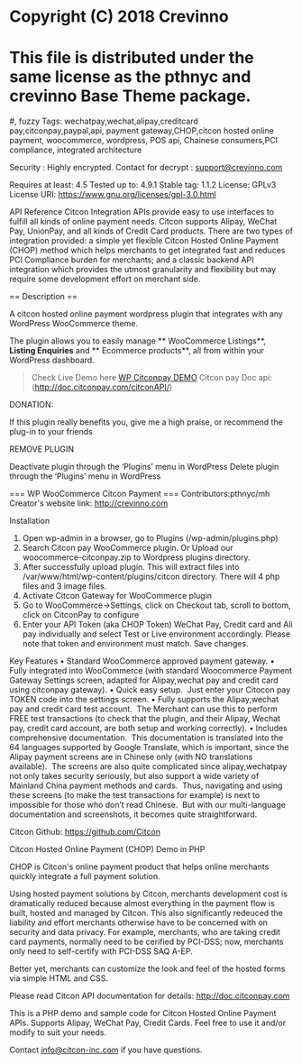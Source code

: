 # Copyright (C) 2018 Crevinno
# This file is distributed under the same license as the pthnyc and crevinno Base Theme package.
#, fuzzy
Tags: wechatpay,wechat,alipay,creditcard pay,citconpay,paypal,api, payment gateway,CHOP,citcon hosted online payment, woocommerce, wordpress, POS api, Chainese consumers,PCI compliance, integrated architecture

Security : Highly encrypted. Contact for decrypt : support@crevinno.com

Requires at least: 4.5
Tested up to: 4.9.1
Stable tag: 1.1.2
License: GPLv3
License URI: https://www.gnu.org/licenses/gpl-3.0.html

API Reference
Citcon Integration APIs provide easy to use interfaces to fulfill all kinds of online payment needs. Citcon supports Alipay, WeChat Pay, UnionPay, and all kinds of Credit Card products. There are two types of integration provided: a simple yet flexible Citcon Hosted Online Payment (CHOP) method which helps merchants to get integrated fast and reduces PCI Compliance burden for merchants; and a classic backend API integration which provides the utmost granularity and flexibility but may require some development effort on merchant side.

== Description ==

A citcon hosted online payment wordpress plugin  that integrates with any WordPress WooCommerce theme.

The plugin allows you to easily manage ** WooCommerce Listings**, **Listing Enquiries** and ** Ecommerce products**, all from within your WordPress dashboard.

>Check Live Demo here [WP Citconpay DEMO](http://pthnyc.com)
>Citcon pay Doc api: (http://doc.citconpay.com/citconAPI/)



DONATION:

If this plugin really benefits you, give me a high praise, or recommend the plug-in to your friends

REMOVE PLUGIN

Deactivate plugin through the ‘Plugins’ menu in WordPress
Delete plugin through the ‘Plugins’ menu in WordPress

=== WP WooCommerce Citcon Payment ===
Contributors:pthnyc/mh
Creator's website link: http://crevinno.com

Installation
1) Open wp-admin in a browser, go to Plugins (/wp-admin/plugins.php)
2) Search Citcon pay WooCommerce plugin. Or Upload our woocommerce-citconpay.zip to Wordpress plugins directory. 
3) After successfully upload plugin. This will extract files into
/var/www/html/wp-content/plugins/citcon directory. There will 4 php files and 3 image files.
4) Activate Citcon Gateway for WooCommerce plugin
5) Go to WooCommerce->Settings, click on Checkout tab, scroll to bottom, click on
CitconPay to configure
7) Enter your API Token (aka CHOP Token) WeChat Pay, Credit card and Ali pay individually and select Test or Live environment accordingly.
Please note that token and environment must match. Save changes.


Key Features
•	Standard WooCommerce approved payment gateway.
•	Fully integrated into WooCommerce (with standard Woocommerce Payment Gateway Settings screen, adapted for Alipay,wechat pay and credit card using citconpay gateway).
•	Quick easy setup.  Just enter your Citocon pay TOKEN code into the settings screen.
•	Fully supports the Alipay,wechat pay and credit card test account.  The Merchant can use this to perform FREE test transactions (to check that the plugin, and their Alipay, Wechat pay,  credit card account, are both setup and working correctly).
•	Includes comprehensive documentation.  This documentation is translated into the 64 languages supported by Google Translate, which is important, since the Alipay payment screens are in Chinese only (with NO translations available).  The screens are also quite complicated since alipay,wechatpay not only takes security seriously, but also support a wide variety of Mainland China payment methods and cards.  Thus, navigating and using these screens (to make the test transactions for example) is next to impossible for those who don’t read Chinese.  But with our multi-language documentation and screenshots, it becomes quite straightforward.


Citcon Github: https://github.com/Citcon

Citcon Hosted Online Payment (CHOP) Demo in PHP

CHOP is Citcon's online payment product that helps online merchants quickly integrate a full payment solution.

Using hosted payment solutions by Citcon, merchants development cost is dramatically reduced because almost everything in the payment flow is built, hosted and managed by Citcon. This also significantly redeuced the liability and effort merchants otherwise have to be concerned with on security and data privacy. For example, merchants, who are taking credit card payments, normally need to be cerified by PCI-DSS; now, merchants only need to self-certify with PCI-DSS SAQ A-EP.

Better yet, merchants can customize the look and feel of the hosted forms via simple HTML and CSS.

Please read Citcon API documentation for details: http://doc.citconpay.com

This is a PHP demo and sample code for Citcon Hosted Online Payment APIs. Supports Alipay, WeChat Pay, Credit Cards. Feel free to use it and/or modify to suit your needs.

Contact info@citcon-inc.com if you have questions.
